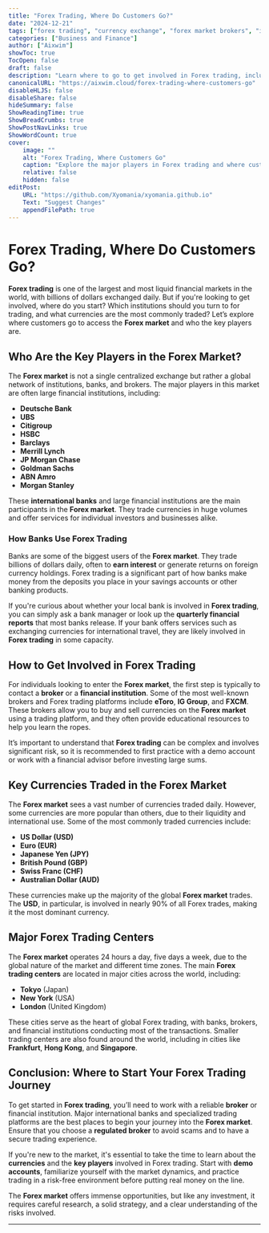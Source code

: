 ```yaml
---
title: "Forex Trading, Where Do Customers Go?"
date: "2024-12-21"
tags: ["forex trading", "currency exchange", "forex market brokers", "investment banking", "international banks"]
categories: ["Business and Finance"]
author: ["Aixwim"]
showToc: true
TocOpen: false
draft: false
description: "Learn where to go to get involved in Forex trading, including the major players, key currencies traded, and the best brokers for international market access."
canonicalURL: "https://aixwim.cloud/forex-trading-where-customers-go"
disableHLJS: false
disableShare: false
hideSummary: false
ShowReadingTime: true
ShowBreadCrumbs: true
ShowPostNavLinks: true
ShowWordCount: true
cover:
    image: ""
    alt: "Forex Trading, Where Customers Go"
    caption: "Explore the major players in Forex trading and where customers can get involved."
    relative: false
    hidden: false
editPost:
    URL: "https://github.com/Xyomania/xyomania.github.io"
    Text: "Suggest Changes"
    appendFilePath: true
---
```


# Forex Trading, Where Do Customers Go?

**Forex trading** is one of the largest and most liquid financial markets in the world, with billions of dollars exchanged daily. But if you're looking to get involved, where do you start? Which institutions should you turn to for trading, and what currencies are the most commonly traded? Let’s explore where customers go to access the **Forex market** and who the key players are.

## Who Are the Key Players in the Forex Market?

The **Forex market** is not a single centralized exchange but rather a global network of institutions, banks, and brokers. The major players in this market are often large financial institutions, including:

- **Deutsche Bank**
- **UBS**
- **Citigroup**
- **HSBC**
- **Barclays**
- **Merrill Lynch**
- **JP Morgan Chase**
- **Goldman Sachs**
- **ABN Amro**
- **Morgan Stanley**

These **international banks** and large financial institutions are the main participants in the **Forex market**. They trade currencies in huge volumes and offer services for individual investors and businesses alike.

### How Banks Use Forex Trading

Banks are some of the biggest users of the **Forex market**. They trade billions of dollars daily, often to **earn interest** or generate returns on foreign currency holdings. Forex trading is a significant part of how banks make money from the deposits you place in your savings accounts or other banking products. 

If you're curious about whether your local bank is involved in **Forex trading**, you can simply ask a bank manager or look up the **quarterly financial reports** that most banks release. If your bank offers services such as exchanging currencies for international travel, they are likely involved in **Forex trading** in some capacity.

## How to Get Involved in Forex Trading

For individuals looking to enter the **Forex market**, the first step is typically to contact a **broker** or a **financial institution**. Some of the most well-known brokers and Forex trading platforms include **eToro**, **IG Group**, and **FXCM**. These brokers allow you to buy and sell currencies on the **Forex market** using a trading platform, and they often provide educational resources to help you learn the ropes.

It’s important to understand that **Forex trading** can be complex and involves significant risk, so it is recommended to first practice with a demo account or work with a financial advisor before investing large sums.

## Key Currencies Traded in the Forex Market

The **Forex market** sees a vast number of currencies traded daily. However, some currencies are more popular than others, due to their liquidity and international use. Some of the most commonly traded currencies include:

- **US Dollar (USD)**
- **Euro (EUR)**
- **Japanese Yen (JPY)**
- **British Pound (GBP)**
- **Swiss Franc (CHF)**
- **Australian Dollar (AUD)**

These currencies make up the majority of the global **Forex market** trades. The **USD**, in particular, is involved in nearly 90% of all Forex trades, making it the most dominant currency.

## Major Forex Trading Centers

The **Forex market** operates 24 hours a day, five days a week, due to the global nature of the market and different time zones. The main **Forex trading centers** are located in major cities across the world, including:

- **Tokyo** (Japan)
- **New York** (USA)
- **London** (United Kingdom)

These cities serve as the heart of global Forex trading, with banks, brokers, and financial institutions conducting most of the transactions. Smaller trading centers are also found around the world, including in cities like **Frankfurt**, **Hong Kong**, and **Singapore**.

## Conclusion: Where to Start Your Forex Trading Journey

To get started in **Forex trading**, you’ll need to work with a reliable **broker** or financial institution. Major international banks and specialized trading platforms are the best places to begin your journey into the **Forex market**. Ensure that you choose a **regulated broker** to avoid scams and to have a secure trading experience.

If you're new to the market, it's essential to take the time to learn about the **currencies** and the **key players** involved in Forex trading. Start with **demo accounts**, familiarize yourself with the market dynamics, and practice trading in a risk-free environment before putting real money on the line.

The **Forex market** offers immense opportunities, but like any investment, it requires careful research, a solid strategy, and a clear understanding of the risks involved.

---
